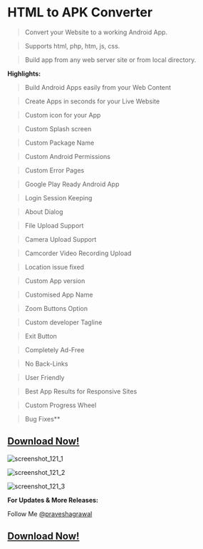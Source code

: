 # HTML to APK Converter

>Convert your Website to a working Android App.

>Supports html, php, htm, js, css.

>Build app from any web server site or from local directory.

 **Highlights:**

> Build Android Apps easily from your Web Content

> Create Apps in seconds for your Live Website

> Custom icon for your App

> Custom Splash screen

> Custom Package Name

> Custom Android Permissions

> Custom Error Pages

> Google Play Ready Android App

> Login Session Keeping

> About Dialog

> File Upload Support

> Camera Upload Support

> Camcorder Video Recording Upload

> Location issue fixed

> Custom App version

> Customised App Name

> Zoom Buttons Option

> Custom developer Tagline

> Exit Button

> Completely Ad-Free

> No Back-Links

> User Friendly

> Best App Results for Responsive Sites

> Custom Progress Wheel

> Bug Fixes**



## **[Download Now!](https://github.com/praveshagrawal/Website-2-APK-Builder/releases/download/Website_2_APK_Builder_v1.0_Beta/Website.to.APK.Builder.exe)**


![screenshot_121_1](https://cloud.githubusercontent.com/assets/12152322/11269000/2d861686-8eda-11e5-9e18-c338d224235f.png)

![screenshot_121_2](https://cloud.githubusercontent.com/assets/12152322/11269012/541d59da-8eda-11e5-98d9-10a2aa51e0cb.png)

![screenshot_121_3](https://cloud.githubusercontent.com/assets/12152322/11269039/91140f32-8eda-11e5-9186-1e6e1ee03a9c.png)


**For Updates & More Releases:**

Follow Me [@praveshagrawal](https://github.com/praveshagrawal/)

## **[Download Now!](https://github.com/praveshagrawal/Website-2-APK-Builder/releases/download/Website_2_APK_Builder_v1.0_Beta/Website.to.APK.Builder.exe)**
